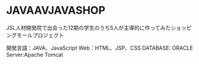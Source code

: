 # JAVAAVJAVASHOP
JSL人材開発院で出会った12期の学生のうち5人が主導的に作ってみたショッピングモールプロジェクト

開発言語：JAVA、JavaScript
Web：HTML、JSP、CSS
DATABASE: ORACLE
Server:Apache Tomcat
